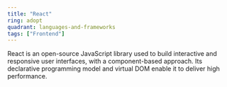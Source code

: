 ```yaml
---
title: "React"
ring: adopt
quadrant: languages-and-frameworks
tags: ["Frontend"]
---
```


React is an open-source JavaScript library used to build interactive and responsive user interfaces, with a component-based approach. Its declarative programming model and virtual DOM enable it to deliver high performance.
